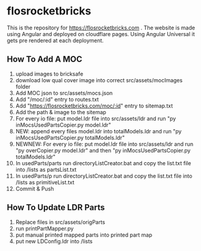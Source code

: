 # flosrocketbricks
This is the repository for https://flosrocketbricks.com .
The website is made using Angular and deployed on cloudflare pages.
Using Angular Universal it gets pre rendered at each deployment.

## How To Add A MOC
1. upload images to bricksafe
2. download low qual cover image into correct src/assets/mocImages folder
4. Add MOC json to src/assets/mocs.json
5. Add "/moc/:id" entry to routes.txt
6. Add "https://flosrocketbricks.com/moc/:id" entry to sitemap.txt
7. Add the path & image to the sitemap
8. For every io file: put model.ldr file into src/assets/ldr and run "py inMocsUsedPartsCopier.py model.ldr"
8. NEW: append every files model.ldr into totalModels.ldr and run "py inMocsUsedPartsCopier.py totalModels.ldr"
8. NEWNEW: For every io file: put model.ldr file into src/assets/ldr and run "py overCopier.py model.ldr" and then "py inMocsUsedPartsCopier.py totalModels.ldr"
9. In usedParts/parts run directoryListCreator.bat and copy the list.txt file into /lists as partsList.txt
10. In usedParts/p run directoryListCreator.bat and copy the list.txt file into /lists as primitiveList.txt
11. Commit & Push

## How To Update LDR Parts
1. Replace files in src/assets/origParts
2. run printPartMapper.py
3. put manual printed mapped parts into printed part map
4. put new LDConfig.ldr into /lists 